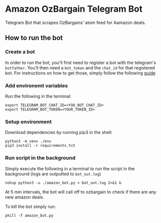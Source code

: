 # Amazon OzBargain Telegram Bot

Telegram Bot that scrapes OzBargains' atom feed for Aamazon deals.

## How to run the bot

### Create a bot

In order to run the bot, you'll first need to register a bot with the telegram's `botfather`. You'll then need a `bot_token` and the `chat_id` for that registered bot. For instructions on how to get those, simply follow the following [guide](https://medium.com/@ManHay_Hong/how-to-create-a-telegram-bot-and-send-messages-with-python-4cf314d9fa3e)

### Add environemt variables
Run the following in the terminal:

```
export TELEGRAM_BOT_CHAT_ID=<YOU_BOT_CHAT_ID>
export TELEGRAM_BOT_TOKEN=<YOUR_TOKEN_ID>
```

### Setup environment
Download dependencies by running pip3 in the shell:
```
python3 -m venv ./env
pip3 install -r requirements.txt
```

### Run script in the background

Simply execute the following in a terminal to run the script in the background (logs are outputted to `bot_out.log`)

```
nohup python3 -u ./amazon_bot.py > bot_out.log 2>&1 &
```

At 5 min intervals, the bot will call off to ozbargain to check if there are any new amazon deals.

To kill the bot simply run:
```
pkill -f amazon_bot.py
```
